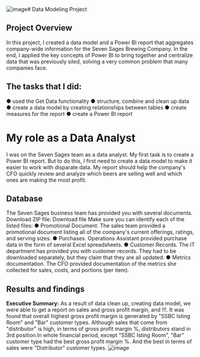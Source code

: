 ![image](https://github.com/Dzhoniq/data-analytics-portfolio/assets/64640862/b0008ea2-6226-4479-9393-afca91404808)# Data Modeling Project

## Project Overview
In this project, I created a data model and a Power BI report that aggregates company-wide information for the Seven Sages Brewing Company. 
In the end, I applied the key concepts of Power BI to bring together and centralize data that was previously siled, solving a very common problem that many companies face.

## The tasks that I did:
● used the Get Data functionality
● structure, combine and clean up data
● create a data model by creating relationships between tables
● create measures for the report
● create a Power BI report

# My role as a Data Analyst
I was on the Seven Sages team as a data analyst. My first task is to create a Power BI report. But to do this, I first need to create a data model to make it easier to work with disparate data. 
My report should help the company's CFO quickly review and analyze which beers are selling well and which ones are making the most profit.

## Database
The Seven Sages business team has provided you with several documents. Download ZIP file: Download file
Make sure you can identify each of the listed files:
● Promotional Document. The sales team provided a promotional document listing all of the company's current offerings, ratings, and serving sizes.
● Purchases. Operations Assistant provided purchase data in the form of several Excel spreadsheets.
● Customer Records. The IT department has provided you with customer records. They had to be downloaded separately, but they claim that they are all updated.
● Metrics documentation. The CFO provided documentation of the metrics she collected for sales, costs, and portions (per item).

## Results and findings 
**Executive Summary:**
As a result of data clean up, creating data model, we were able to get a report on sales and gross profit margin, and !!!. 
It was found that overall highest gross profit margin is generated by "SSBC Isting Room" and "Bar" customer types. Although sales that come from "distributor" is high, in terms of gross profit margin %, distributors stand in 3rd position.In whole financial period, except "SSBC Isting Room", "Bar" customer type had the best gross profit margin %. And the best in terms of sales were "Distributor" customer types.
![image](https://github.com/Dzhoniq/data-analytics-portfolio/assets/64640862/fc8256ad-53c5-4b25-b3e9-b6d9d4a70b29)

